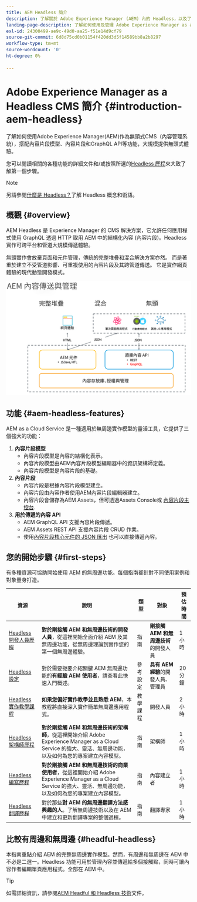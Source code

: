 ```yaml
---
title: AEM Headless 簡介
description: 了解關於 Adobe Experience Manager (AEM) 內的 Headless，以及了解詳細文件和 Headless 歷程。 了解如何使用內容片段模式、內容片段和 GraphQL API 等功能來增強 Headless 體驗。
landing-page-description: 了解如何使用及管理 Adobe Experience Manager as a Cloud Service 內的 Headless。
exl-id: 24300499-ae9c-49d0-aa25-f51e14d9cf79
source-git-commit: 6d8d75cd0b01154f420dd3d5f14589bb8a2b8297
workflow-type: tm+mt
source-wordcount: '0'
ht-degree: 0%

---
```



# Adobe Experience Manager as a Headless CMS 簡介 {#introduction-aem-headless}

了解如何使用Adobe Experience Manager(AEM)作為無頭式CMS（內容管理系統），搭配內容片段模型、內容片段和GraphQL API等功能，大規模提供無頭式體驗。

您可以閱讀相關的各種功能的詳細文件和/或按照所選的[Headless 歷程](#first-steps)來大致了解第一個步驟。

>[!NOTE]
>
>另請參閱[什麼是 Headless？](/help/headless/what-is-headless.md)了解 Headless 概念和術語。

## 概觀 {#overview}

AEM Headless 是 Experience Manager 的 CMS 解決方案，它允許任何應用程式使用 GraphQL 透過 HTTP 取用 AEM 中的結構化內容 (內容片段)。Headless 實作可跨平台和管道大規模傳遞體驗。

無頭實作會放棄頁面和元件管理，傳統的完整堆疊和混合解決方案亦然。 而是著重於建立不受管道影響、可重複使用的內容片段及其跨管道傳送。 它是實作網頁體驗的現代動態開發模式。

![AEM 實作模型](assets/aem-implementation-models.png)

## 功能 {#aem-headless-features}

AEM as a Cloud Service 是一種適用於無周邊實作模型的靈活工具，它提供了三個強大的功能：

1. **內容片段模型**
   * 內容片段模型是內容的結構化表示。
   * 內容片段模型由AEM內容片段模型編輯器中的資訊架構師定義。
   * 內容片段模型是內容片段的基礎。
1. **內容片段**
   * 內容片段是根據內容片段模型建立。
   * 內容片段由內容作者使用AEM內容片段編輯器建立。
   * 內容片段會儲存為AEM Assets，但可透過Assets Console或 [內容片段主控台](/help/sites-cloud/administering/content-fragments/content-fragments-console.md).
1. **用於傳遞的內容 API**
   * AEM GraphQL API 支援內容片段傳遞。
   * AEM Assets REST API 支援內容片段 CRUD 作業。
   * 使用[內容片段核心元件的 JSON 匯出](https://experienceleague.adobe.com/docs/experience-manager-core-components/using/components/content-fragment-component.html) 也可以直接傳遞內容。

## 您的開始步驟 {#first-steps}

有多種資源可協助開始使用 AEM 的無周邊功能。每個指南都針對不同使用案例和對象量身打造。

| 資源 | 說明 | 類型 | 對象 | 預估時間 |
|---|---|---|---|---|
| [Headless 開發人員歷程](/help/journey-headless/developer/overview.md) | **對於剛接觸 AEM 和無周邊技術的開發人員**，從這裡開始全面介紹 AEM 及其無周邊功能，從無周邊理論到實作您的第一個無周邊體驗。 | 指南 | **剛接觸 AEM 和無周邊技術** 的開發人員 | 1 小時 |
| [Headless 設定](/help/headless/setup/introduction.md) | 對於需要扼要介紹關鍵 AEM 無周邊功能的&#x200B;**有經驗 AEM 使用者**，請查看此快速入門概述。 | 參考設定 | **具有 AEM 經驗**&#x200B;的開發人員、管理員 | 20 分鐘 |
| [Headless 實作教學課程](https://experienceleague.adobe.com/docs/experience-manager-learn/getting-started-with-aem-headless/graphql/multi-step/overview.html) | **如果您偏好實作教學並且熟悉 AEM**，本教程將直接深入實作簡單無周邊應用程式。 | 教學課程 | 開發人員 | 2 小時 |
| [Headless 架構師歷程](/help/journey-headless/architect/overview.md)  | **對於剛接觸 AEM 和無周邊技術的架構師**，從這裡開始介紹 Adobe Experience Manager as a Cloud Service 的強大、靈活、無周邊功能，以及如何為您的專案建立內容模型。 | 指南 | 架構師 | 1 小時 |
| [Headless 編寫歷程](/help/journey-headless/author/overview.md) | **對於剛接觸 AEM 和無周邊技術的商業使用者**，從這裡開始介紹 Adobe Experience Manager as a Cloud Service 的強大、靈活、無周邊功能，以及如何為您的專案建立內容模型。 | 指南 | 內容建立者 | 1 小時 |
| [Headless 翻譯歷程](/help/journey-headless/translation/overview.md) | 對於那些&#x200B;**對 AEM 的無周邊翻譯方法感興趣的人**。了解無周邊技術以及在 AEM 中建立和更新翻譯專案的整個過程。 | 指南 | 翻譯專家 | 1 小時 |

## 比較有周邊和無周邊 {#headful-headless}

本指南重點介紹 AEM 的完整無周邊實作模型。然而，有周邊和無周邊在 AEM 中不必是二選一。Headless 功能可用於管理內容並傳遞給多個接觸點，同時可讓內容作者編輯單頁應用程式。全部在 AEM 中。

>[!TIP]
>
>如需詳細資訊，請參閱[AEM Headful 和 Headless 技術](/help/implementing/developing/headful-headless.md)文件。